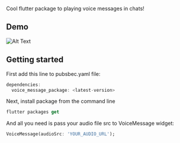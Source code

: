 
Cool flutter package to playing voice messages in chats!


## Demo

![Alt Text](https://gifyu.com/image/SzthK)


## Getting started

First add this line to pubsbec.yaml file:

```dart
dependencies:
  voice_message_package: <latest-version>
```

Next, install package from the command line
```dart
flutter packages get
```

And all you need is pass your audio file src to VoiceMessage widget:
```dart
VoiceMessage(audioSrc: 'YOUR_AUDIO_URL');
```



